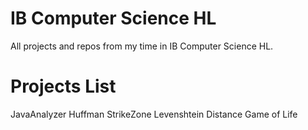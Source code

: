 # IB Computer Science HL
All projects and repos from my time in IB Computer Science HL.

# Projects List
JavaAnalyzer
Huffman
StrikeZone
Levenshtein Distance
Game of Life
